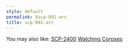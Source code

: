 ```yaml
---
style: default
permalink: Xscp-091-arc
title: scp-091-arc
---
```

You may also like:
[SCP-2400](http://scp-wiki.net/scp-2400)
[Watching Corpses](http://scp-wiki.net/watching-corpses)